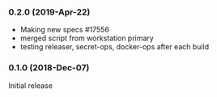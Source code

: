### 0.2.0 (2019-Apr-22)

 * Making new specs \#17556
 * merged script from workstation primary
 * testing releaser, secret-ops, docker-ops after each build

### 0.1.0 (2018-Dec-07)

Initial release
